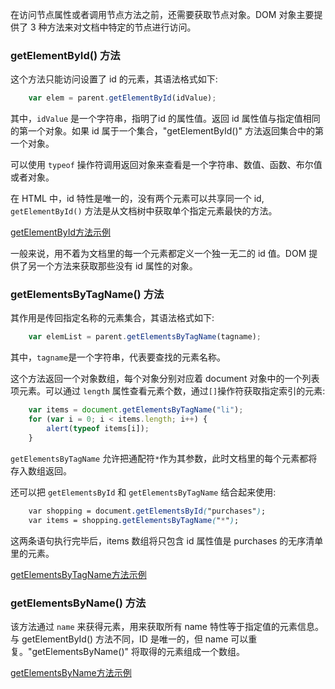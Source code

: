 
在访问节点属性或者调用节点方法之前，还需要获取节点对象。DOM 对象主要提供了 3 种方法来对文档中特定的节点进行访问。

### getElementById() 方法

这个方法只能访问设置了 id 的元素，其语法格式如下:
```js
    var elem = parent.getElementById(idValue);
```
其中，`idValue` 是一个字符串，指明了id 的属性值。返回 id 属性值与指定值相同的第一个对象。如果 id 属于一个集合，"getElementById()" 方法返回集合中的第一个对象。

可以使用 `typeof` 操作符调用返回对象来查看是一个字符串、数值、函数、布尔值或者对象。

在 HTML 中，id 特性是唯一的，没有两个元素可以共享同一个 id, `getElementById()` 方法是从文档树中获取单个指定元素最快的方法。

[getElementById方法示例](t/02_getElementById.html)

一般来说，用不着为文档里的每一个元素都定义一个独一无二的 id 值。DOM 提供了另一个方法来获取那些没有 id 属性的对象。


### getElementsByTagName() 方法

其作用是传回指定名称的元素集合，其语法格式如下:
```js
    var elemList = parent.getElementsByTagName(tagname);
```
其中，`tagname`是一个字符串，代表要查找的元素名称。

这个方法返回一个对象数组，每个对象分别对应着 document 对象中的一个列表项元素。可以通过 `length` 属性查看元素个数，通过`[]`操作符获取指定索引的元素:
```js
    var items = document.getElementsByTagName("li");
    for (var i = 0; i < items.length; i++) {
        alert(typeof items[i]);
    }
```

`getElementsByTagName` 允许把通配符`*`作为其参数，此时文档里的每个元素都将存入数组返回。

还可以把 `getElementsById` 和 `getElementsByTagName` 结合起来使用:
```css
    var shopping = document.getElementsById("purchases");
    var items = shopping.getElementsByTagName("*");
```
这两条语句执行完毕后，items 数组将只包含 id 属性值是 purchases 的无序清单里的元素。

[getElementsByTagName方法示例](t/02_getElementsByTagName.html)


### getElementsByName() 方法

该方法通过 `name` 来获得元素，用来获取所有 name 特性等于指定值的元素信息。与 getElementById() 方法不同，ID 是唯一的，但 name 可以重复。"getElementsByName()" 将取得的元素组成一个数组。

[getElementsByName方法示例](t/02_getElementsByName.html)

